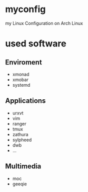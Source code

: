 myconfig
========

my Linux Configuration on Arch Linux

# used software
## Enviroment
- xmonad
- xmobar
- systemd

## Applications
- urxvt
- vim
- ranger
- tmux
- zathura
- sylpheed
- dwb
- ...

## Multimedia
- moc
- geeqie

<!--- vim: set ft=md : -->
